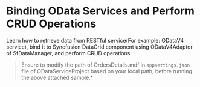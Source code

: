 # Binding OData Services and Perform CRUD Operations
Learn how to retrieve data from RESTful service(For example: ODataV4 service), bind it to Syncfusion DataGrid component using ODataV4Adaptor of SfDataManager, and perform CRUD operations.

> Ensure to modify the path of OrdersDetails.mdf in `appsettings.json` file of ODataServiceProject based on your local path, before running the above attached sample.*

